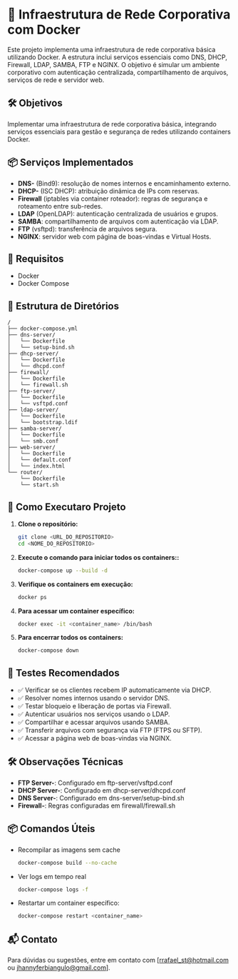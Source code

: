 
# 🏢 Infraestrutura de Rede Corporativa com Docker

Este projeto implementa uma infraestrutura de rede corporativa básica utilizando Docker. A estrutura inclui serviços essenciais como DNS, DHCP, Firewall, LDAP, SAMBA, FTP e NGINX. O objetivo é simular um ambiente corporativo com autenticação centralizada, compartilhamento de arquivos, serviços de rede e servidor web.

## 🛠️ Objetivos

Implementar uma infraestrutura de rede corporativa básica, integrando serviços essenciais para gestão e segurança de redes utilizando containers Docker.

## 📦 Serviços Implementados

- **DNS-** (Bind9): resolução de nomes internos e encaminhamento externo.
- **DHCP-** (ISC DHCP): atribuição dinâmica de IPs com reservas.
- **Firewall** (iptables via container roteador): regras de segurança e roteamento entre sub-redes.
- **LDAP** (OpenLDAP): autenticação centralizada de usuários e grupos.
- **SAMBA**: compartilhamento de arquivos com autenticação via LDAP.
- **FTP** (vsftpd): transferência de arquivos segura.
- **NGINX**: servidor web com página de boas-vindas e Virtual Hosts.


## 🚀 Requisitos

- Docker
- Docker Compose

## 📁 Estrutura de Diretórios

```
/
├── docker-compose.yml
├── dns-server/
│   └── Dockerfile
│   └── setup-bind.sh
├── dhcp-server/
│   └── Dockerfile
│   └── dhcpd.conf
├── firewall/
│   └── Dockerfile
│   └── firewall.sh
├── ftp-server/
│   └── Dockerfile
│   └── vsftpd.conf
├── ldap-server/
│   └── Dockerfile
│   └── bootstrap.ldif
├── samba-server/
│   └── Dockerfile
│   └── smb.conf
├── web-server/
│   └── Dockerfile
│   └── default.conf
│   └── index.html
└── router/
    └── Dockerfile
    └── start.sh
```

## 🚀 Como Executaro Projeto

1. **Clone o repositório:**

   ```bash
   git clone <URL_DO_REPOSITORIO>
   cd <NOME_DO_REPOSITORIO>
   ```

2. **Execute o comando para iniciar todos os containers::**

   ```bash
   docker-compose up --build -d
   ```

3. **Verifique os containers em execução:**

   ```bash
   docker ps
   ```

4. **Para acessar um container específico:**

   ```bash
   docker exec -it <container_name> /bin/bash
   ```

5. **Para encerrar todos os containers:**

   ```bash
   docker-compose down
   ```
   
## 🧪 Testes Recomendados

- ✅ Verificar se os clientes recebem IP automaticamente via DHCP.
- ✅ Resolver nomes internos usando o servidor DNS.
- ✅ Testar bloqueio e liberação de portas via Firewall.
- ✅ Autenticar usuários nos serviços usando o LDAP.
- ✅ Compartilhar e acessar arquivos usando SAMBA.
- ✅ Transferir arquivos com segurança via FTP (FTPS ou SFTP).
- ✅ Acessar a página web de boas-vindas via NGINX.

## 🛠️ Observações Técnicas

- **FTP Server-**: Configurado em ftp-server/vsftpd.conf
- **DHCP Server-**: Configurado em dhcp-server/dhcpd.conf
- **DNS Server-**: Configurado em dns-server/setup-bind.sh
- **Firewall-**: Regras configuradas em firewall/firewall.sh

## 📦 Comandos Úteis

- Recompilar as imagens sem cache
   ```bash
   docker-compose build --no-cache
   ```
- Ver logs em tempo real
   ```bash
   docker-compose logs -f
   ```
- Restartar um container específico:
   ```bash
   docker-compose restart <container_name>
   ```

## 📬 Contato

Para dúvidas ou sugestões, entre em contato com [rrafael_st@hotmail.com ou jhannyferbiangulo@gmail.com].
